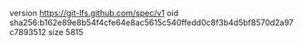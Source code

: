 version https://git-lfs.github.com/spec/v1
oid sha256:b162e89e8b54f4cfe64e8ac5615c540ffedd0c8f3b4d5bf8570d2a97c7893512
size 5815
